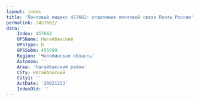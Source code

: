 ```yaml
---
layout: index
title: 'Почтовый индекс 457662: отделение почтовой связи Почты России'
permalink: /457662/
data:
    Index: 457662
    OPSName: Нагайбакский
    OPSType: О
    OPSSubm: 455999
    Region: 'Челябинская область'
    Autonom: ''
    Area: 'Нагайбакский район'
    City: Нагайбакский
    City1: ''
    ActDate: '20021223'
    IndexOld: ''
---
```

